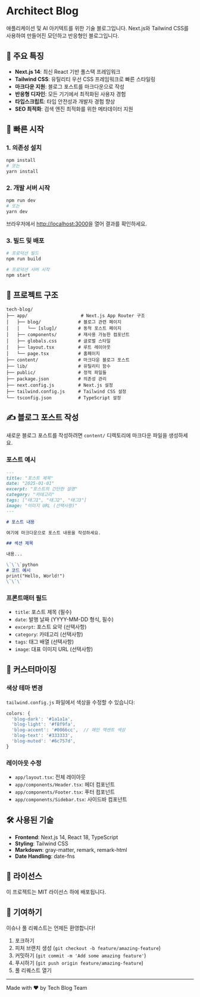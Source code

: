 # Architect Blog

애플리케이션 및 AI 아키텍트를 위한 기술 블로그입니다. Next.js와 Tailwind CSS를 사용하여 만들어진 모던하고 반응형인 블로그입니다.

## 🌟 주요 특징

- **Next.js 14**: 최신 React 기반 풀스택 프레임워크
- **Tailwind CSS**: 유틸리티 우선 CSS 프레임워크로 빠른 스타일링
- **마크다운 지원**: 블로그 포스트를 마크다운으로 작성
- **반응형 디자인**: 모든 기기에서 최적화된 사용자 경험
- **타입스크립트**: 타입 안전성과 개발자 경험 향상
- **SEO 최적화**: 검색 엔진 최적화를 위한 메타데이터 지원

## 🚀 빠른 시작

### 1. 의존성 설치

```bash
npm install
# 또는
yarn install
```

### 2. 개발 서버 시작

```bash
npm run dev
# 또는
yarn dev
```

브라우저에서 [http://localhost:3000](http://localhost:3000)을 열어 결과를 확인하세요.

### 3. 빌드 및 배포

```bash
# 프로덕션 빌드
npm run build

# 프로덕션 서버 시작
npm start
```

## 📁 프로젝트 구조

```
tech-blog/
├── app/                    # Next.js App Router 구조
│   ├── blog/              # 블로그 관련 페이지
│   │   └── [slug]/        # 동적 포스트 페이지
│   ├── components/        # 재사용 가능한 컴포넌트
│   ├── globals.css        # 글로벌 스타일
│   ├── layout.tsx         # 루트 레이아웃
│   └── page.tsx           # 홈페이지
├── content/               # 마크다운 블로그 포스트
├── lib/                   # 유틸리티 함수
├── public/                # 정적 파일들
├── package.json           # 의존성 관리
├── next.config.js         # Next.js 설정
├── tailwind.config.js     # Tailwind CSS 설정
└── tsconfig.json          # TypeScript 설정
```

## ✍️ 블로그 포스트 작성

새로운 블로그 포스트를 작성하려면 `content/` 디렉토리에 마크다운 파일을 생성하세요.

### 포스트 예시

```markdown
---
title: "포스트 제목"
date: "2025-01-01"
excerpt: "포스트의 간단한 설명"
category: "카테고리"
tags: ["태그1", "태그2", "태그3"]
image: "이미지 URL (선택사항)"
---

# 포스트 내용

여기에 마크다운으로 포스트 내용을 작성하세요.

## 섹션 제목

내용...

\`\`\`python
# 코드 예시
print("Hello, World!")
\`\`\`
```

### 프론트매터 필드

- `title`: 포스트 제목 (필수)
- `date`: 발행 날짜 (YYYY-MM-DD 형식, 필수)
- `excerpt`: 포스트 요약 (선택사항)
- `category`: 카테고리 (선택사항)
- `tags`: 태그 배열 (선택사항)
- `image`: 대표 이미지 URL (선택사항)

## 🎨 커스터마이징

### 색상 테마 변경

`tailwind.config.js` 파일에서 색상을 수정할 수 있습니다:

```javascript
colors: {
  'blog-dark': '#1a1a1a',
  'blog-light': '#f8f9fa',
  'blog-accent': '#0066cc',  // 메인 액센트 색상
  'blog-text': '#333333',
  'blog-muted': '#6c757d',
}
```

### 레이아웃 수정

- `app/layout.tsx`: 전체 레이아웃
- `app/components/Header.tsx`: 헤더 컴포넌트
- `app/components/Footer.tsx`: 푸터 컴포넌트
- `app/components/Sidebar.tsx`: 사이드바 컴포넌트

## 🛠️ 사용된 기술

- **Frontend**: Next.js 14, React 18, TypeScript
- **Styling**: Tailwind CSS
- **Markdown**: gray-matter, remark, remark-html
- **Date Handling**: date-fns

## 📝 라이선스

이 프로젝트는 MIT 라이선스 하에 배포됩니다.

## 🤝 기여하기

이슈나 풀 리퀘스트는 언제든 환영합니다!

1. 포크하기
2. 피처 브랜치 생성 (`git checkout -b feature/amazing-feature`)
3. 커밋하기 (`git commit -m 'Add some amazing feature'`)
4. 푸시하기 (`git push origin feature/amazing-feature`)
5. 풀 리퀘스트 열기

---

Made with ❤️ by Tech Blog Team
